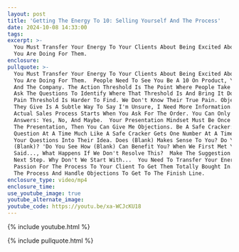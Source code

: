 ```yaml
---
layout: post
title: 'Getting The Energy To 10: Selling Yourself And The Process'
date: 2024-10-08 14:33:00
tags:
excerpt: >-
  You Must Transfer Your Energy To Your Clients About Being Excited About What
  You Are Doing For Them.
enclosure:
pullquote: >-
  You Must Transfer Your Energy To Your Clients About Being Excited About What
  You Are Doing For Them.  People Need To See You Be A 10 On Product, Yourself,
  And The Company. The Action Threshold Is The Point Where People Take Action.
  Ask The Questions To Identify Where That Threshold Is And Bring It Down.  The
  Pain Threshold Is Harder To Find. We Don't Know Their True Pain. Objections
  They Give Is A Subtle Way To Say I'm Unsure, I Need More Information. The
  Actual Sales Process Starts When You Ask For The Order. You Can Only Get Three
  Answers: Yes, No, And Maybe.  Your Presentation Mindset Must Be Once I Finish
  The Presentation, Then You Can Give Me Objections. Be A Safe Cracker: One
  Question At A Time Much Like A Safe Cracker Gets One Number At A Time. Shift
  Your Questions Into Their Idea. Does (Blank) Makes Sense To You? Do Your Like
  (Blank)? 'Do You See How (Blank) Can Benefit You? When We First Met You
  Said..., What Happens If We Don't Resolve This?  Make The Suggestion For The
  Next Step. Why Don't We Start With...  You Need To Transfer Your Energy And
  Passion For The Process To Your Client To Get Them Totally Bought In. Control
  The Process And Handle Objections To Get To The Finish Line.
enclosure_type: video/mp4
enclosure_time:
use_youtube_image: true
youtube_alternate_image:
youtube_code: https://youtu.be/xa-WCJcKU18
---
```

{% include youtube.html %}

{% include pullquote.html %}